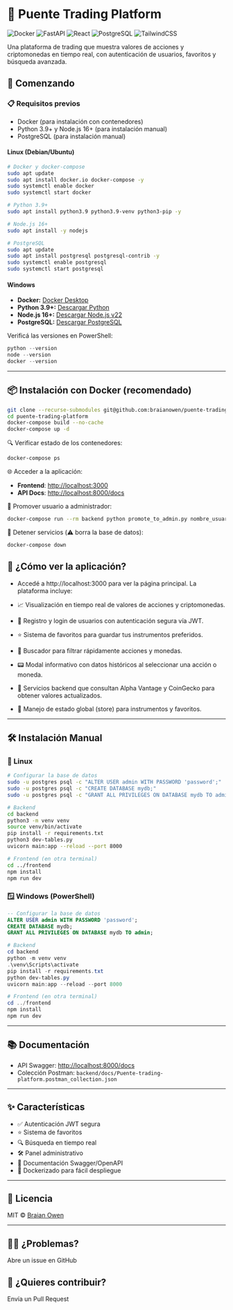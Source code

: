 # 🚀 Puente Trading Platform  

![Docker](https://img.shields.io/badge/Docker-2CA5E0?style=for-the-badge&logo=docker&logoColor=white) ![FastAPI](https://img.shields.io/badge/FastAPI-009688?style=for-the-badge&logo=FastAPI&logoColor=white) ![React](https://img.shields.io/badge/React-20232A?style=for-the-badge&logo=react&logoColor=61DAFB) ![PostgreSQL](https://img.shields.io/badge/PostgreSQL-316192?style=for-the-badge&logo=postgresql&logoColor=white) ![TailwindCSS](https://img.shields.io/badge/Tailwind_CSS-38B2AC?style=for-the-badge&logo=tailwind-css&logoColor=white)  

Una plataforma de trading que muestra valores de acciones y criptomonedas en tiempo real, con autenticación de usuarios, favoritos y búsqueda avanzada.

## 🚀 Comenzando

### 📋 Requisitos previos

- Docker (para instalación con contenedores)
- Python 3.9+ y Node.js 16+ (para instalación manual)
- PostgreSQL (para instalación manual)

#### Linux (Debian/Ubuntu)

```bash
# Docker y docker-compose
sudo apt update
sudo apt install docker.io docker-compose -y
sudo systemctl enable docker
sudo systemctl start docker

# Python 3.9+
sudo apt install python3.9 python3.9-venv python3-pip -y

# Node.js 16+
sudo apt install -y nodejs

# PostgreSQL
sudo apt update
sudo apt install postgresql postgresql-contrib -y
sudo systemctl enable postgresql
sudo systemctl start postgresql
```

#### Windows

- **Docker:** [Docker Desktop](https://www.docker.com/products/docker-desktop/)
- **Python 3.9+:** [Descargar Python](https://www.python.org/downloads/)
- **Node.js 16+:** [Descargar Node.js v22](https://nodejs.org/es)
- **PostgreSQL:** [Descargar PostgreSQL](https://www.postgresql.org/download/)

Verificá las versiones en PowerShell:

```powershell
python --version
node --version
docker --version
```
---

## 📦 Instalación con Docker (recomendado)

```bash
git clone --recurse-submodules git@github.com:braianowen/puente-trading-platform.git
cd puente-trading-platform
docker-compose build --no-cache
docker-compose up -d
```

🔍 Verificar estado de los contenedores:

```bash
docker-compose ps
```

🌐 Acceder a la aplicación:

- **Frontend**: [http://localhost:3000](http://localhost:3000)  
- **API Docs**: [http://localhost:8000/docs](http://localhost:8000/docs)

👑 Promover usuario a administrador:

```bash
docker-compose run --rm backend python promote_to_admin.py nombre_usuario
```

🛑 Detener servicios (⚠️ borra la base de datos):

```bash
docker-compose down
```

## 👀 ¿Cómo ver la aplicación?

  - Accedé a http://localhost:3000 para ver la página principal. La plataforma incluye:

  - 📈 Visualización en tiempo real de valores de acciones y criptomonedas.

  - 🔐 Registro y login de usuarios con autenticación segura vía JWT.

  - ⭐ Sistema de favoritos para guardar tus instrumentos preferidos.

  - 🔎 Buscador para filtrar rápidamente acciones y monedas.

  - 📟 Modal informativo con datos históricos al seleccionar una acción o moneda.

  - 🔌 Servicios backend que consultan Alpha Vantage y CoinGecko para obtener valores actualizados.

  - 🧠 Manejo de estado global (store) para instrumentos y favoritos.

---

## 🛠 Instalación Manual

### 🐧 Linux

```bash
# Configurar la base de datos
sudo -u postgres psql -c "ALTER USER admin WITH PASSWORD 'password';"
sudo -u postgres psql -c "CREATE DATABASE mydb;"
sudo -u postgres psql -c "GRANT ALL PRIVILEGES ON DATABASE mydb TO admin;"
```

```bash
# Backend
cd backend
python3 -m venv venv
source venv/bin/activate
pip install -r requirements.txt
python3 dev-tables.py
uvicorn main:app --reload --port 8000
```

```bash
# Frontend (en otra terminal)
cd ../frontend
npm install
npm run dev
```

### 🪟 Windows (PowerShell)

```sql
-- Configurar la base de datos
ALTER USER admin WITH PASSWORD 'password';
CREATE DATABASE mydb;
GRANT ALL PRIVILEGES ON DATABASE mydb TO admin;
```

```powershell
# Backend
cd backend
python -m venv venv
.\venv\Scripts\activate
pip install -r requirements.txt
python dev-tables.py
uvicorn main:app --reload --port 8000
```

```powershell
# Frontend (en otra terminal)
cd ../frontend
npm install
npm run dev
```

---

## 📚 Documentación

- API Swagger: [http://localhost:8000/docs](http://localhost:8000/docs)
- Colección Postman: `backend/docs/Puente-trading-platform.postman_collection.json`

---

## ✨ Características

- ✅ Autenticación JWT segura
- ⭐ Sistema de favoritos
- 🔍 Búsqueda en tiempo real
- 🛠 Panel administrativo
- 📄 Documentación Swagger/OpenAPI
- 🐳 Dockerizado para fácil despliegue

---

## 📜 Licencia

MIT © [Braian Owen](https://github.com/braianowen)

---

## 🙋‍♂️ ¿Problemas?

Abre un issue en GitHub

## 🚀 ¿Quieres contribuir?

Envía un Pull Request